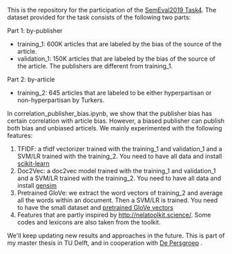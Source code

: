 
This is the repository for the participation of the [SemEval2019 Task4](https://pan.webis.de/semeval19/semeval19-web/).
The dataset provided for the task consists of the following two parts:

Part 1: by-publisher
- training_1: 600K articles that are labeled by the bias of the source of the article.
- validation_1: 150K articles that are labeled by the bias of the source of the article. The publishers are different from training_1.

Part 2: by-article
- training_2: 645 articles that are labeled to be either hyperpartisan or non-hyperpartisan by Turkers.

In correlation_publisher_bias.ipynb, we show that the publisher bias has certain correlation with article bias. However, a biased publisher can publish both bias and unbiased articels. We mainly experimented with the following features:

1. TFIDF: a tfidf vectorizer trained with the training_1 and validation_1 and a SVM/LR trained with the training_2. You need to have all data and install [scikit-learn](https://scikit-learn.org/stable/)
2. Doc2Vec: a doc2vec model trained with the training_1 and validation_1 and a SVM/LR trained with the training_2. You need to have all data and install [gensim](https://radimrehurek.com/gensim/)
3. Pretrained GloVe: we extract the word vectors of training_2 and average all the words within an document. Then a SVM/LR is trained. You need to have the small dataset and [pretrained GloVe vectors](https://nlp.stanford.edu/projects/glove/)
4. Features that are partly inspired by http://nelatoolkit.science/. Some codes and lexicons are also taken from the toolkit.

We'll keep updating new results and approaches in the future.
This is part of my master thesis in TU Delft, and in cooperation with [De Persgroep](https://www.persgroep.nl/) .
